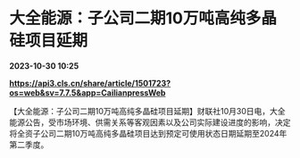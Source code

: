 # 大全能源：子公司二期10万吨高纯多晶硅项目延期

**2023-10-30 10:25**

**https://api3.cls.cn/share/article/1501723?os=web&sv=7.7.5&app=CailianpressWeb**

【大全能源：子公司二期10万吨高纯多晶硅项目延期】财联社10月30日电，大全能源公告，受市场环境、供需关系等客观因素以及公司实际建设进度的影响，决定将全资子公司二期10万吨高纯多晶硅项目达到预定可使用状态日期延期至2024年第二季度。